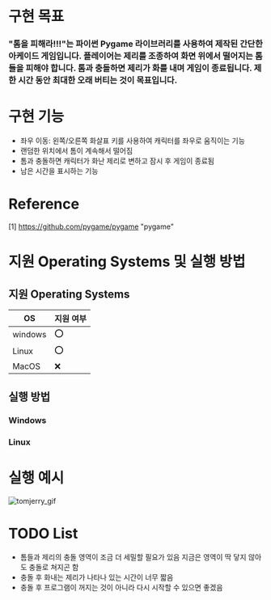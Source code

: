 # 구현 목표
###  "톰을 피해라!!!"는 파이썬 Pygame 라이브러리를 사용하여 제작된 간단한 아케이드 게임입니다. 플레이어는 제리를 조종하여 화면 위에서 떨어지는 톰들을 피해야 합니다. 톰과 충돌하면 제리가 화를 내며 게임이 종료됩니다. 제한 시간 동안 최대한 오래 버티는 것이 목표입니다.

# 구현 기능

* 좌우 이동: 왼쪽/오른쪽 화살표 키를 사용하여 캐릭터를 좌우로 움직이는 기능
* 랜덤한 위치에서 톰이 계속해서 떨어짐
* 톰과 충돌하면 캐릭터가 화난 제리로 변하고 잠시 후 게임이 종료됨
* 남은 시간을 표시하는 기능


# Reference
[1] https://github.com/pygame/pygame "pygame" 

# 지원 Operating Systems 및 실행 방법

## 지원 Operating Systems
|OS| 지원 여부 |
|-----|--------|
|windows | :o:  |
| Linux  | :o: |
|MacOS  | :x:  |

## 실행 방법
### Windows



### Linux



# 실행 예시

![tomjerry_gif](https://github.com/catcat0902/oss_pp_phase1/assets/164159970/37afe55e-fdf1-4bfb-ab36-981f34d9d7cc)


# TODO List
* 톰들과 제리의 충돌 영역이 조금 더 세밀할 필요가 있음 지금은 영역이 딱 닿지 않아도 충돌로 쳐지곤 함
* 충돌 후 화내는 제리가 나타나 있는 시간이 너무 짧음
* 충돌 후 프로그램이 꺼지는 것이 아니라 다시 시작할 수 있으면 좋겠음
